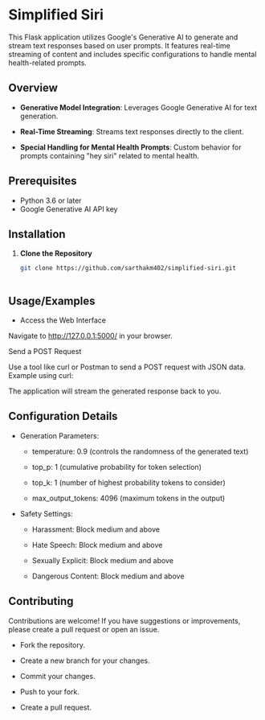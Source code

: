 
# Simplified Siri

This Flask application utilizes Google's Generative AI to generate and stream text responses based on user prompts. It features real-time streaming of content and includes specific configurations to handle mental health-related prompts.


## Overview

- **Generative Model Integration**: Leverages Google Generative AI for text generation.

- **Real-Time Streaming**: Streams text responses directly to the client.

- **Special Handling for Mental Health Prompts**: Custom behavior for prompts containing "hey siri" related to mental health.

## Prerequisites

- Python 3.6 or later
- Google Generative AI API key

## Installation

1. **Clone the Repository**

   ```bash
   git clone https://github.com/sarthakm402/simplified-siri.git
  
## Usage/Examples

- Access the Web Interface

Navigate to http://127.0.0.1:5000/ in your browser.

Send a POST Request

Use a tool like curl or Postman to send a POST request with JSON data. Example using curl:

The application will stream the generated response back to you.



##  Configuration Details

- Generation Parameters:

    - temperature: 0.9 (controls the randomness of the    generated        text)
    - top_p: 1 (cumulative probability for token selection)

    - top_k: 1 (number of highest probability tokens to consider)
 
    - max_output_tokens: 4096 (maximum tokens in the output)

- Safety Settings:

    - Harassment: Block medium and above

    -  Hate Speech: Block medium and above

    - Sexually Explicit: Block medium and above
    
    - Dangerous Content: Block medium and above
## Contributing

Contributions are welcome! If you have suggestions or improvements, please create a pull request or open an issue.

- Fork the repository.

- Create a new branch for your changes.

- Commit your changes.

- Push to your fork.
 
- Create a pull request.



